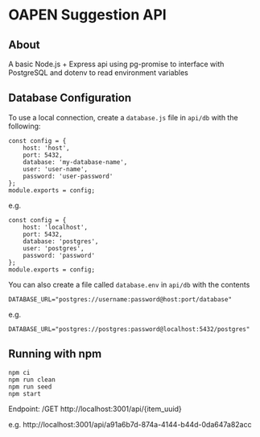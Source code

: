 # OAPEN Suggestion API

## About

A basic Node.js + Express api using pg-promise to interface with PostgreSQL and dotenv to read environment variables

## Database Configuration

To use a local connection, create a `database.js` file in `api/db` with the following:

```
const config = {
    host: 'host',
    port: 5432,
    database: 'my-database-name',
    user: 'user-name',
    password: 'user-password'
};
module.exports = config;
```

e.g.

```
const config = {
    host: 'localhost',
    port: 5432,
    database: 'postgres',
    user: 'postgres',
    password: 'password'
};
module.exports = config;
```

You can also create a file called `database.env` in `api/db` with the contents

```
DATABASE_URL="postgres://username:password@host:port/database"
```

e.g.

```
DATABASE_URL="postgres://postgres:password@localhost:5432/postgres"
```

## Running with npm

```
npm ci
npm run clean
npm run seed
npm start
```

Endpoint: /GET http://localhost:3001/api/{item_uuid}

e.g. http://localhost:3001/api/a91a6b7d-874a-4144-b44d-0da647a82acc
